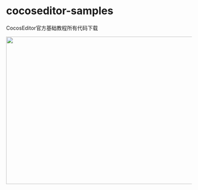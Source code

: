 cocoseditor-samples
===================

CocosEditor官方基础教程所有代码下载



<p>
	<img src="http://img.blog.csdn.net/20140125180536437?watermark/2/text/aHR0cDovL2Jsb2cuY3Nkbi5uZXQvdG91Y2hzbm93/font/5a6L5L2T/fontsize/400/fill/I0JBQkFCMA==/dissolve/70/gravity/SouthEast" width="700" height="400" alt="" /><br />
	
</p>
